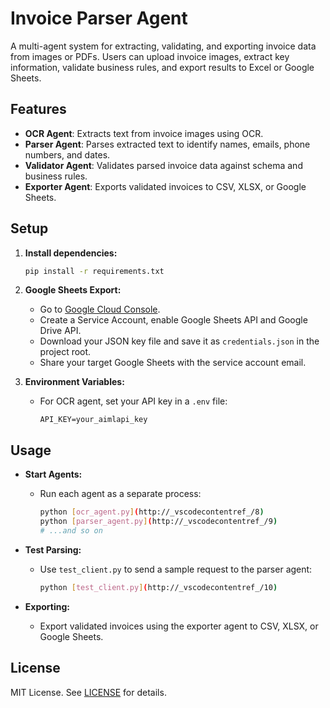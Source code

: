 # Invoice Parser Agent

A multi-agent system for extracting, validating, and exporting invoice data from images or PDFs. Users can upload invoice images, extract key information, validate business rules, and export results to Excel or Google Sheets.

## Features

- **OCR Agent**: Extracts text from invoice images using OCR.
- **Parser Agent**: Parses extracted text to identify names, emails, phone numbers, and dates.
- **Validator Agent**: Validates parsed invoice data against schema and business rules.
- **Exporter Agent**: Exports validated invoices to CSV, XLSX, or Google Sheets.

## Setup

1. **Install dependencies:**
    ```sh
    pip install -r requirements.txt
    ```

2. **Google Sheets Export:**
    - Go to [Google Cloud Console](https://console.cloud.google.com/).
    - Create a Service Account, enable Google Sheets API and Google Drive API.
    - Download your JSON key file and save it as `credentials.json` in the project root.
    - Share your target Google Sheets with the service account email.

3. **Environment Variables:**
    - For OCR agent, set your API key in a `.env` file:
      ```
      API_KEY=your_aimlapi_key
      ```

## Usage

- **Start Agents:**
    - Run each agent as a separate process:
      ```sh
      python [ocr_agent.py](http://_vscodecontentref_/8)
      python [parser_agent.py](http://_vscodecontentref_/9)
      # ...and so on
      ```

- **Test Parsing:**
    - Use `test_client.py` to send a sample request to the parser agent:
      ```sh
      python [test_client.py](http://_vscodecontentref_/10)
      ```

- **Exporting:**
    - Export validated invoices using the exporter agent to CSV, XLSX, or Google Sheets.

## License

MIT License. See [LICENSE](LICENSE) for details.


